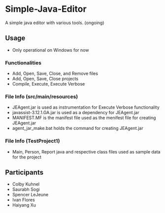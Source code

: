 # Simple-Java-Editor
A simple java editor with various tools. (ongoing)

## Usage
* Only operational on Windows for now
### Functionalities
* Add, Open, Save, Close, and Remove files
* Add, Open, Save, Close projects
* Compile, Execute, Execute Verbose
### File Info (src/main/resources)
* JEAgent.jar is used as instrumentation for Execute Verbose functionality
* javassist-3.12.1.GA.jar is used as a dependency for JEAgent.jar
* MANIFEST.MF is the manifest file used as the menifest file for creating JEAgent.jar
* agent_jar_make.bat holds the command for creating JEAgent.jar
### File Info (TestProject1)
* Main, Person, Report java and respective class files used as sample data for the project
## Participants
* Colby Kuhnel
* Saurabh Sogi
* Spencer LeJeune
* Ivan Flores
* Haiyang Xu
